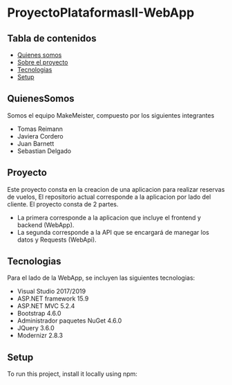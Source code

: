 # ProyectoPlataformasII-WebApp



## Tabla de contenidos 
* [Quienes somos](#QuienesSomos)
* [Sobre el proyecto](#Proyecto)
* [Tecnologias](#Tecnologias)
* [Setup](#setup)

## QuienesSomos
Somos el equipo MakeMeister, compuesto por los siguientes integrantes

- Tomas Reimann
- Javiera Cordero
- Juan Barnett
- Sebastian Delgado


## Proyecto
Este proyecto consta en la creacion de una aplicacion para realizar reservas de vuelos, El repositorio actual corresponde a la aplicacion por lado del cliente. El proyecto consta de 2 partes.

- La primera corresponde a la aplicacion que incluye el frontend y backend (WebApp).
- La segunda corresponde a la API que se encargará de manegar los datos y Requests (WebApi).



## Tecnologias
Para el lado de la WebApp, se incluyen las siguientes tecnologias:
* Visual Studio 2017/2019
* ASP.NET framework 15.9
* ASP.NET MVC 5.2.4
* Bootstrap 4.6.0
* Administrador paquetes NuGet 4.6.0
* JQuery 3.6.0
* Modernizr 2.8.3


	
## Setup
To run this project, install it locally using npm:
